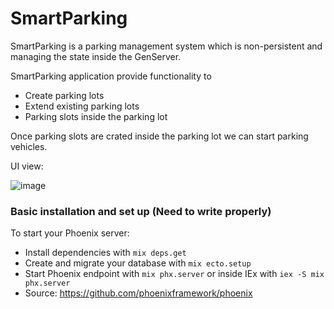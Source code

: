 # SmartParking

SmartParking is a parking management system which is non-persistent and managing 
the state inside the GenServer. 

SmartParking application provide functionality to

  * Create parking lots
  * Extend existing parking lots
  * Parking slots inside the parking lot

Once parking slots are crated inside the parking lot we can start parking vehicles.

UI view:

![image](https://user-images.githubusercontent.com/20892499/141992652-f05b09de-d618-46ab-88a1-f7970245ee70.png)


### Basic installation and set up (Need to write properly)
To start your Phoenix server:

  * Install dependencies with `mix deps.get`
  * Create and migrate your database with `mix ecto.setup`
  * Start Phoenix endpoint with `mix phx.server` or inside IEx with `iex -S mix phx.server`
  * Source: https://github.com/phoenixframework/phoenix
